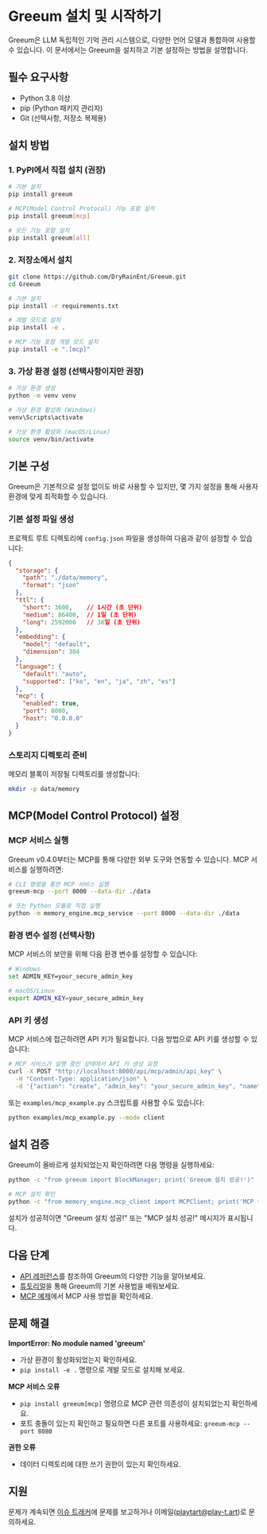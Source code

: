 # Greeum 설치 및 시작하기

Greeum은 LLM 독립적인 기억 관리 시스템으로, 다양한 언어 모델과 통합하여 사용할 수 있습니다. 이 문서에서는 Greeum을 설치하고 기본 설정하는 방법을 설명합니다.

## 필수 요구사항

- Python 3.8 이상
- pip (Python 패키지 관리자)
- Git (선택사항, 저장소 복제용)

## 설치 방법

### 1. PyPI에서 직접 설치 (권장)

```bash
# 기본 설치
pip install greeum

# MCP(Model Control Protocol) 기능 포함 설치
pip install greeum[mcp]

# 모든 기능 포함 설치
pip install greeum[all]
```

### 2. 저장소에서 설치

```bash
git clone https://github.com/DryRainEnt/Greeum.git
cd Greeum

# 기본 설치
pip install -r requirements.txt

# 개발 모드로 설치
pip install -e .

# MCP 기능 포함 개발 모드 설치
pip install -e ".[mcp]"
```

### 3. 가상 환경 설정 (선택사항이지만 권장)

```bash
# 가상 환경 생성
python -m venv venv

# 가상 환경 활성화 (Windows)
venv\Scripts\activate

# 가상 환경 활성화 (macOS/Linux)
source venv/bin/activate
```

## 기본 구성

Greeum은 기본적으로 설정 없이도 바로 사용할 수 있지만, 몇 가지 설정을 통해 사용자 환경에 맞게 최적화할 수 있습니다.

### 기본 설정 파일 생성

프로젝트 루트 디렉토리에 `config.json` 파일을 생성하여 다음과 같이 설정할 수 있습니다:

```json
{
  "storage": {
    "path": "./data/memory",
    "format": "json"
  },
  "ttl": {
    "short": 3600,    // 1시간 (초 단위)
    "medium": 86400,  // 1일 (초 단위)
    "long": 2592000   // 30일 (초 단위)
  },
  "embedding": {
    "model": "default",
    "dimension": 384
  },
  "language": {
    "default": "auto",
    "supported": ["ko", "en", "ja", "zh", "es"]
  },
  "mcp": {
    "enabled": true,
    "port": 8000,
    "host": "0.0.0.0"
  }
}
```

### 스토리지 디렉토리 준비

메모리 블록이 저장될 디렉토리를 생성합니다:

```bash
mkdir -p data/memory
```

## MCP(Model Control Protocol) 설정

### MCP 서비스 실행

Greeum v0.4.0부터는 MCP를 통해 다양한 외부 도구와 연동할 수 있습니다. MCP 서비스를 실행하려면:

```bash
# CLI 명령을 통한 MCP 서비스 실행
greeum-mcp --port 8000 --data-dir ./data

# 또는 Python 모듈로 직접 실행
python -m memory_engine.mcp_service --port 8000 --data-dir ./data
```

### 환경 변수 설정 (선택사항)

MCP 서비스의 보안을 위해 다음 환경 변수를 설정할 수 있습니다:

```bash
# Windows
set ADMIN_KEY=your_secure_admin_key

# macOS/Linux
export ADMIN_KEY=your_secure_admin_key
```

### API 키 생성

MCP 서비스에 접근하려면 API 키가 필요합니다. 다음 방법으로 API 키를 생성할 수 있습니다:

```bash
# MCP 서비스가 실행 중인 상태에서 API 키 생성 요청
curl -X POST "http://localhost:8000/api/mcp/admin/api_key" \
  -H "Content-Type: application/json" \
  -d '{"action": "create", "admin_key": "your_secure_admin_key", "name": "My API Key"}'
```

또는 `examples/mcp_example.py` 스크립트를 사용할 수도 있습니다:

```bash
python examples/mcp_example.py --mode client
```

## 설치 검증

Greeum이 올바르게 설치되었는지 확인하려면 다음 명령을 실행하세요:

```bash
python -c "from greeum import BlockManager; print('Greeum 설치 성공!')"

# MCP 설치 확인
python -c "from memory_engine.mcp_client import MCPClient; print('MCP 설치 성공!')"
```

설치가 성공적이면 "Greeum 설치 성공!" 또는 "MCP 설치 성공!" 메시지가 표시됩니다.

## 다음 단계

- [API 레퍼런스](api-reference.md)를 참조하여 Greeum의 다양한 기능을 알아보세요.
- [튜토리얼](tutorials.md)을 통해 Greeum의 기본 사용법을 배워보세요.
- [MCP 예제](../examples/README.md)에서 MCP 사용 방법을 확인하세요.

## 문제 해결

**ImportError: No module named 'greeum'**
- 가상 환경이 활성화되었는지 확인하세요.
- `pip install -e .` 명령으로 개발 모드로 설치해 보세요.

**MCP 서비스 오류**
- `pip install greeum[mcp]` 명령으로 MCP 관련 의존성이 설치되었는지 확인하세요.
- 포트 충돌이 있는지 확인하고 필요하면 다른 포트를 사용하세요: `greeum-mcp --port 8080`

**권한 오류**
- 데이터 디렉토리에 대한 쓰기 권한이 있는지 확인하세요.

## 지원

문제가 계속되면 [이슈 트래커](https://github.com/DryRainEnt/Greeum/issues)에 문제를 보고하거나 이메일(playtart@play-t.art)로 문의하세요. 